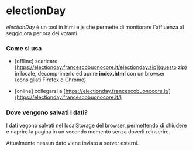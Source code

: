 # electionDay
_electionDay_ è un tool in html e js che permette di monitorare l'affluenza al seggio ora per ora dei votanti.

### Come si usa

   * [offline] scaricare [https://electionday.francescobuonocore.it/electionday.zip](questo zip) in locale, decomprimerlo ed aprire **index.html** con un browser (consigliati Firefox o Chrome)

   * [online] collegarsi a [https://electionday.francescobuonocore.it/](https://electionday.francescobuonocore.it/)
 
### Dove vengono salvati i dati?
 I dati vegono salvati nel localStorage del browser, permettendo di chiudere e riaprire la pagina in un secondo momento senza doverli reinserire.
 
 Attualmente nessun dato viene inviato a server esterni.
 
 
  
